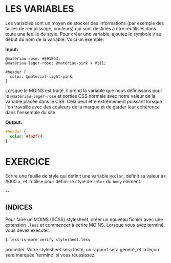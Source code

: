 # LES VARIABLES

Les variables sont un moyen de stocker des informations (par exemple des tailles de remplissage, couleurs) qui sont destinés à être réutilisés dans toute une feuille de style. Pour créer une variable, ajoutez le symbole `@` au début du nom de la variable. Voici un exemple:

**Input:**
```less
@matériau-rose: #E91E63;
@matériau-léger-rose: @matériau-pink + #111;

#header {
  color: @material-light-pink;
}
```

Lorsque le MOINS est traité, il prend la variable que nous définissons pour le `@matériau-léger-rose` et sorties CSS normale avec notre valeur de la variable placée dans le CSS. Cela peut être extrêmement puissant lorsque l'on travaille avec des couleurs de la marque et de garder leur cohérence dans l'ensemble du site.

**Output:**
```css
#header {
  color: #fa2f74;
}
```

# EXERCICE

Ecrire une feuille de style qui définit une variable `@color`, définit sa valeur à« #000 », et l'utilise pour définir le style de `color` du `body` élément.

--
## INDICES

Pour faire un MOINS (SCSS) stylesheet, créer un nouveau fichier avec une extension `.less` et commencer à écrire MOINS. Lorsque vous avez terminé, vous devez exécuter:

```sh
$ less-is-more verify stylesheet.less
```

procéder. Votre stylesheet sera testé, un rapport sera généré, et la leçon sera marquée 'terminé' si vous réussissez.
